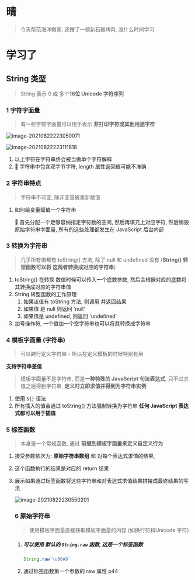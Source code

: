 # 晴

> 今天帮范海洋搬家, 还蹭了一顿新石器烤肉, 没什么时间学习

# 学习了 

## String 类型

>  String 表示 0 或 多个**16位 Unicode 字符序列**

### 1 字符字面量

> 有一些字符字面量可以用于表示 **非打印字符或其他用途字符**

![image-20210822223050071](https://raw.githubusercontent.com/mannixchan/Pics/master/img/image-20210822223050071.png)

![image-20210822223111818](https://raw.githubusercontent.com/mannixchan/Pics/master/img/image-20210822223111818.png)



1. 以上字符在字符串终会被当做单个字符解释
2. :speech_balloon: 字符串中包含双字节字符, length 属性返回值可能不准确



### 2 字符串特点

> 字符串不可变, 除非变量被重新赋值

1. 如何给变量赋值一个字符串

   :speech_balloon: 首先分配一个足够容纳指定字符数的空间, 然后再填充上对应字符, 然后销毁原始字符串字面量, 所有的这些处理都发生在 JavaScript 后台内部

### 3 转换为字符串

> 几乎所有值都有 toString() 方法, 除了 null 和 undefined 没有 (**String() 转型函数可以将 这两者转换成对应的字符串**)

1. toString() 在转换 数值时候可以传入一个底数参数,  然后会根据对应的底数将其转换成对应的字符串值
2. String 转型函数的工作原理
   1. 如果该值有 toString 方法, 则调用 并返回结果
   2. 如果值 是 null 则返回 'null'
   3. 如果值是 undefined, 则返回 'undefined'
3. 加号操作符, 一个值加一个空字符串也可以将其转换成字符串



### 4 模板字面量 (字符串)

> 可以跨行定义字符串 - 所以在定义模板的时候特别有用



**支持字符串差值**

> 模板字面量不是字符串, 而是**一种特殊的 JavaScript 句法表达式**, 只不过求值之后得到字符串,  **定义时立即求值并得到为字符串实例**

1. 使用 `${}` 语法
2. 所有插入的值会通过 toString() 方法强制转换为字符串 **任何 JavaScript 表达式都可以用于插值**



### 5 标签函数

> 本身是一个常规函数, 通过 **前缀到模板字面量来定义自定义行为**

1. 接受参数依次为: **原始字符串数组** 和 对每个表达式求值的结果, 

2. 这个函数执行的结果是对应的 return 结果

3. 展示如果通过标签函数将这些字符串和对表达式求值结果拼接成最终结果的写法

   ![image-20210822230550201](https://raw.githubusercontent.com/mannixchan/Pics/master/img/image-20210822230550201.png)

   

   ### 6 原始字符串

   > 使用模板字面量直接获取模板字面量的内容 (如换行符和Unicode 字符)

   1. ##### 可以使用 默认的 `String.raw` 函数, 这是一个**标签函数**

      ```js
      String.raw`\u00A9`
      ```

   2. 通过标签函数第一个参数的 raw 属性 p44

      

      

   




